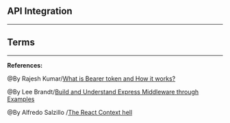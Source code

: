 ## **API Integration**

-------------------------------------------------------------


## **Terms**



-----------------------------------------------

**References:**

@By Rajesh Kumar/[What is Bearer token and How it works?](https://www.devopsschool.com/blog/what-is-bearer-token-and-how-it-works/) 

@By Lee Brandt/[Build and Understand Express Middleware through Examples](https://developer.okta.com/blog/2018/09/13/build-and-understand-express-middleware-through-examples)

@By Alfredo Salzillo /[The React Context hell](https://dev.to/alfredosalzillo/the-react-context-hell-7p4)

